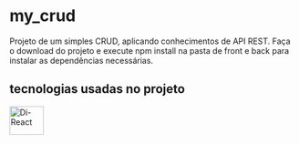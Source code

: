 # my_crud
Projeto de um simples CRUD, aplicando conhecimentos de API REST.
Faça o download do projeto e execute npm install na pasta de front e back para instalar as dependências necessárias. 

## tecnologias usadas no projeto

<img align="center" alt="Di-React" height="50" width="60" src="https://cdn.jsdelivr.net/gh/devicons/devicon/icons/react/react-original.svg" />
          
          

